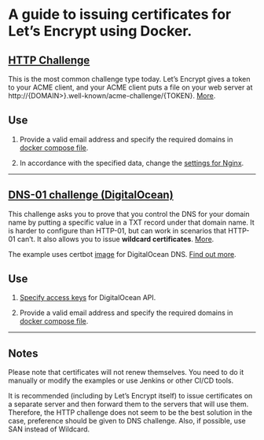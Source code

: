 # A guide to issuing certificates for Let’s Encrypt using Docker.


## <a href="./http-01-challenge">HTTP Challenge</a>

This is the most common challenge type today. Let’s Encrypt gives a token to your ACME client, and your ACME client puts a file on your web server at http://{DOMAIN>}.well-known/acme-challenge/{TOKEN}. <a href="https://letsencrypt.org/docs/challenge-types/#http-01-challenge">More</a>.

## Use

1. Provide a valid email address and specify the required domains in <a href="./http-01-challenge/docker-compose.yml">docker compose file</a>.

2. In accordance with the specified data, change the <a href="./http-01-challenge/server/default.conf">settings for Nginx</a>.

<hr>

## <a href="./dns-01-challenge">DNS-01 challenge (DigitalOcean)</a>

This challenge asks you to prove that you control the DNS for your domain name by putting a specific value in a TXT record under that domain name. It is harder to configure than HTTP-01, but can work in scenarios that HTTP-01 can’t. It also allows you to issue <strong>wildcard certificates</strong>. <a href="https://letsencrypt.org/docs/challenge-types/#dns-01-challenge">More</a>.

The example uses certbot <a href="https://hub.docker.com/r/certbot/dns-digitalocean">image</a> for DigitalOcean DNS. <a href="https://eff-certbot.readthedocs.io/en/stable/install.html#running-with-docker">Find out more</a>.


## Use

1. <a href="./dns-01-challenge/certbot/conf/.env">Specify access keys</a> for DigitalOcean API.

2. Provide a valid email address and specify the required domains in <a href="./dns-01-challenge/docker-compose.yml">docker compose file</a>.

<hr>

## Notes
Please note that certificates will not renew themselves. You need to do it manually or modify the examples or use Jenkins or other CI/CD tools.

It is recommended (including by  Let’s Encrypt itself) to issue certificates on a separate server and then forward them to the servers that will use them. Therefore, the HTTP challenge does not seem to be the best solution in the case, preference should be given to DNS challenge. Also, if possible, use SAN instead of Wildcard.